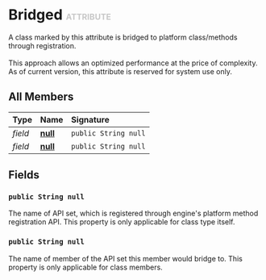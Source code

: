 # Bridged <font color="#C8C8C8" size="3">ATTRIBUTE</font>

A class marked by this attribute is bridged to platform class/methods through registration.<br><br>This approach allows an optimized performance at the price of complexity. As of current version, this attribute is reserved for system use only.

## All Members
|**Type**|**Name**|**Signature**
|:-------|:-------|:------------
|*field*|<a href="#f-null"><b>null</b></a>|`public String null`
|*field*|<a href="#f-null"><b>null</b></a>|`public String null`

## Fields
<a name="f-null"></a>
### <code>public String null</code>
The name of API set, which is registered through engine's platform method registration API. This property is only applicable for class type itself.<a name="f-null"></a>
### <code>public String null</code>
The name of member of the API set this member would bridge to. This property is only applicable for class members.
